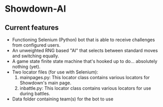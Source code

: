 # Showdown-AI


## Current features
- Functioning Selenium (Python) bot that is able to receive challenges from configured users.
- An unweighted RNG based "AI" that selects between standard moves and switching equally.
- A game state finite state machine that's hooked up to do... absolutely nothing (yet).
- Two locator files (for use with Selenium):
	1. mainpages.py: This locator class contains various locators for Showdown's main page.
	2. inbattle.py: This locator class contains various locators for use during battles.
- Data folder containing team(s) for the bot to use
